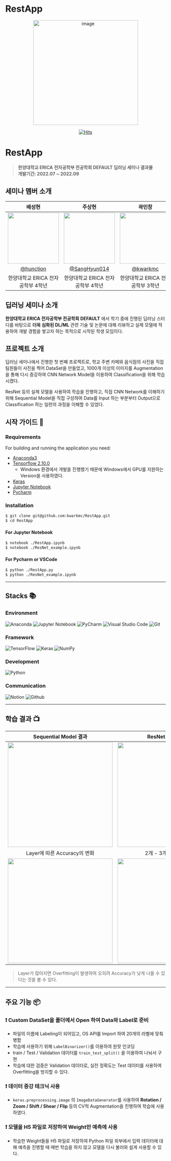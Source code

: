 # RestApp

<div align="center">
<img width="329" alt="image" src="https://github.com/kwarkmc/RestApp/blob/main/Documents/pic/Logo.png?raw=true">

[![Hits](https://hits.seeyoufarm.com/api/count/incr/badge.svg?url=https%3A%2F%2Fgithub.com%2Fkwarkmc%2FRestApp&count_bg=%2379C83D&title_bg=%23555555&icon=&icon_color=%23E7E7E7&title=hits&edge_flat=false)](https://hits.seeyoufarm.com)

</div>

# RestApp
> **한양대학교 ERICA 전자공학부 전공학회 DEFAULT 딥러닝 세미나 결과물** <br/> **개발기간: 2022.07 ~ 2022.09**

## 세미나 멤버 소개

|      배성현       |          주상현         |       곽민창         |
| :------------------------------------------------------------------------------: | :---------------------------------------------------------------------------------------------------------------------------------------------------: | :---------------------------------------------------------------------------------------------------------------------------------------------------------------------------------------------------: | 
|   <img width="160px" src="https://avatars.githubusercontent.com/u/94032326?v=4" />    |                      <img width="160px" src="https://avatars.githubusercontent.com/u/87685922?v=4" />    |                   <img width="160px" src="https://avatars.githubusercontent.com/u/41298500?v=4"/>   |
|   [@hunction](https://github.com/hunction)   |    [@SangHyun014](https://github.com/SangHyun014)  | [@kwarkmc](https://github.com/kwarkmc)  |
| 한양대학교 ERICA 전자공학부      4학년 | 한양대학교 ERICA 전자공학부     4학년 | 한양대학교 ERICA 전자공학부     3학년 |

## 딥러닝 세미나 소개

**한양대학교 ERICA 전자공학부 전공학회 DEFAULT** 에서 학기 중에 진행된 딥러닝 스터디를 바탕으로 **더욱 심화된 DL/ML** 관련 기술 및 논문에 대해 리뷰하고 실제 모델에 적용하여 개발 경험을 쌓고자 하는 목적으로 시작된 학생 모임이다.

## 프로젝트 소개

딥러닝 세미나에서 진행한 첫 번째 프로젝트로, 학교 주변 카페와 음식점의 사진을 직접 팀원들이 사진을 찍어 DataSet을 만들었고, 1000개 이상의 이미지를 Augmentation을 통해 다시 증강하여 CNN Network Model을 이용하여 Classification을 위해 학습시켰다.

ResNet 등의 실제 모델을 사용하여 학습을 진행하고, 직접 CNN Network를 이해하기 위해 Sequential Model을 직접 구성하여 Data를 Input 하는 부분부터 Output으로 Classification 하는 일련의 과정을 이해할 수 있었다.

## 시작 가이드 🚩
### Requirements
For building and running the application you need:

- [Anaconda3](https://www.anaconda.com/download/)
- [Tensorflow 2.10.0](https://www.tensorflow.org/versions?hl=ko)
  - Windows 환경에서 개발을 진행했기 때문에 Windows에서 GPU를 지원하는 Version을 사용하였다.
- [Keras](https://www.tensorflow.org/guide/keras?hl=ko)
- [Jupyter Notebook](https://jupyter.org/)
- [Pycharm](https://www.jetbrains.com/ko-kr/pycharm/download/#section=windows)

### Installation
``` bash
$ git clone git@github.com:kwarkmc/RestApp.git
$ cd RestApp
```
#### For Jupyter Notebook
``` bash
$ notebook ./RestApp.ipynb
$ notebook ./ResNet_example.ipynb
```

#### For Pycharm or VSCode
``` bash
$ python ./RestApp.py
$ python ./ResNet_example.ipynb
```

---

## Stacks 📚

### Environment
![Anaconda](https://img.shields.io/badge/Anaconda-%2344A833.svg?style=for-the-badge&logo=anaconda&logoColor=white)
![Jupyter Notebook](https://img.shields.io/badge/jupyter-%23FA0F00.svg?style=for-the-badge&logo=jupyter&logoColor=white)
![PyCharm](https://img.shields.io/badge/pycharm-143?style=for-the-badge&logo=pycharm&logoColor=black&color=black&labelColor=green)
![Visual Studio Code](https://img.shields.io/badge/Visual%20Studio%20Code-0078d7.svg?style=for-the-badge&logo=visual-studio-code&logoColor=white)
![Git](https://img.shields.io/badge/Git-F05032?style=for-the-badge&logo=Git&logoColor=white)
   

### Framework
![TensorFlow](https://img.shields.io/badge/TensorFlow-%23FF6F00.svg?style=for-the-badge&logo=TensorFlow&logoColor=white)
![Keras](https://img.shields.io/badge/Keras-%23D00000.svg?style=for-the-badge&logo=Keras&logoColor=white) 
![NumPy](https://img.shields.io/badge/numpy-%23013243.svg?style=for-the-badge&logo=numpy&logoColor=white)

### Development
![Python](https://img.shields.io/badge/python-3670A0?style=for-the-badge&logo=python&logoColor=ffdd54)

### Communication
![Notion](https://img.shields.io/badge/Notion-000000?style=for-the-badge&logo=Notion&logoColor=white)
![Github](https://img.shields.io/badge/GitHub-181717?style=for-the-badge&logo=GitHub&logoColor=white)          

---
## 학습 결과 📺
| Sequential Model 결과  |  ResNet Model 결과   |
| :-------------------------------------------: | :------------: |
|  <img width="329" src="https://github.com/kwarkmc/RestApp/blob/main/Documents/pic/RestApp%20result.png?raw=true"/> |  <img width="329" src="https://github.com/kwarkmc/RestApp/blob/main/Documents/pic/ResNet_example_result.png?raw=true"/>|  
| Layer에 따른 Accuracy의 변화   |  2개 - 3개 - 4개 - 5개   |  
| <img width="329" src="https://github.com/kwarkmc/RestApp/blob/main/Documents/pic/Result_model1.JPG?raw=true"/>   |  <img width="329" src="https://github.com/kwarkmc/RestApp/blob/main/Documents/pic/Result_model2.JPG?raw=true"/>     |

> Layer가 많아지면 Overfitting이 발생하여 오히려 Accuracy가 낮게 나올 수 있다는 것을 볼 수 있다.
---
## 주요 기능 📦

### ❗ Custom DataSet을 폴더에서 Open 하여 Data와 Label로 준비
- 파일의 이름에 Labeling이 되어있고, OS API를 Import 하여 20개의 라벨에 맞춰 병합
- 학습에 사용하기 위해 `LabelBinarizer()`를 이용하여 원핫 인코딩
- train / Test / Validation 데이터를 `train_test_split()` 을 이용하여 나눠서 구현
- 학습에 대한 검증은 Validation 데이터로, 실전 정확도는 Test 데이터를 사용하여 Overfitting을 방지할 수 있다.

### ❗ 데이터 증강 테크닉 사용
- `keras.preprocessing.image` 의 `ImageDataGenerator`를 사용하여 **Rotation / Zoom / Shift / Shear / Flip** 등의 CV적 Augmentation을 진행하여 학습에 사용하였다.

### ❗ 모델을 H5 파일로 저장하여 Weight만 예측에 사용
- 학습한 Weight들을 H5 파일로 저장하여 Python 파일 외부에서 입력 데이터에 대해 예측을 진행할 때 매번 학습을 하지 않고 모델을 다시 불러와 쉽게 사용할 수 있다.